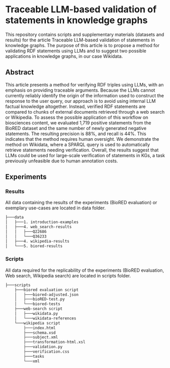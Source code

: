 # Traceable LLM-based validation of statements in knowledge graphs
This repository contains scripts and supplementary materials (datasets and results) for the article Traceable LLM-based validation of statements in knowledge graphs.
The purpose of this article is to propose a method for validating RDF statements using LLMs and to suggest two possible applications in knowledge graphs, in our case Wikidata.
## Abstract
This article presents a method for verifying RDF triples using LLMs, with an emphasis
on providing traceable arguments. Because the LLMs cannot currently reliably identify
the origin of the information used to construct the response to the user query, our
approach is to avoid using internal LLM factual knowledge altogether. Instead, verified
RDF statements are compared to chunks of external documents retrieved through a
web search or Wikipedia. To assess the possible application of this workflow on
biosciences content, we evaluated 1,719 positive statements from the BioRED dataset
and the same number of newly generated negative statements. The resulting precision
is 88%, and recall is 44%. This indicates that the method requires human oversight.
We demonstrate the method on Wikidata, where a SPARQL query is used to
automatically retrieve statements needing verification. Overall, the results suggest that
LLMs could be used for large-scale verification of statements in KGs, a task previously
unfeasible due to human annotation costs.
## Experiments
### Results
All data containing the results of the experiments (BioRED evaluation) or exemplary use-cases are located in data folder.
```md
├───data
│   ├───1. introduction-examples
│   ├───4. web_search-results
│   │   ├───Q22686
│   │   └───Q36233
│   ├───4. wikipedia-results
│   └───5. biored-results
```
### Scripts
All data required for the replicability of the experiments (BioRED evaluation, Web search, Wikipedia search) are located in scripts folder.
```md
├───scripts
    ├───biored evaluation script
    │   ├───biored-adjusted.json
    │   ├───bioRED-test.py
    │   └───biored-tests
    ├───web-search script
    │   ├───wikidata.py
    │   └───wikidata-references
    └───wikipedia script
        ├───index.html
        ├───schema.xsd
        ├───subject.xml
        ├───transformation-html.xsl
        ├───validation.py
        ├───verification.css
        ├───tasks
        └───xml
```
